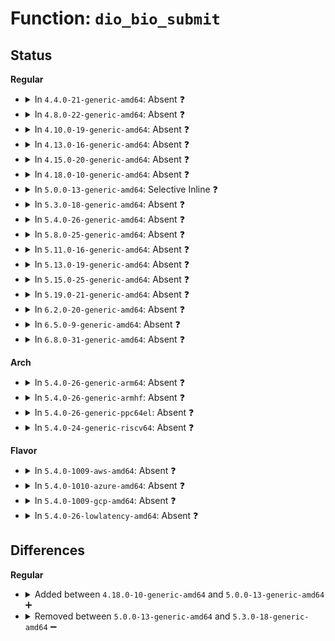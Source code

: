 # Function: <code>dio_bio_submit</code>

## Status
<b>Regular</b>
<ul>
<li>
<details>
<summary>In <code>4.4.0-21-generic-amd64</code>: Absent ❓</summary>

```json
{
  "name": "dio_bio_submit",
  "collision_type": "Unique Static",
  "inline_type": "Full",
  "funcs": [
    {
      "addr": 18446744071581244611,
      "name": "dio_bio_submit",
      "external": false,
      "loc": "fs/direct-io.c:388",
      "file": "fs/direct-io.c",
      "inline": "declared, inlined",
      "caller_inline": [
        "fs/direct-io.c:do_blockdev_direct_IO",
        "fs/direct-io.c:do_blockdev_direct_IO",
        "fs/direct-io.c:do_blockdev_direct_IO",
        "fs/direct-io.c:do_blockdev_direct_IO",
        "fs/direct-io.c:do_blockdev_direct_IO",
        "fs/direct-io.c:do_blockdev_direct_IO",
        "fs/direct-io.c:do_blockdev_direct_IO",
        "fs/direct-io.c:do_blockdev_direct_IO",
        "fs/direct-io.c:do_blockdev_direct_IO",
        "fs/direct-io.c:do_blockdev_direct_IO",
        "fs/direct-io.c:do_blockdev_direct_IO",
        "fs/direct-io.c:do_blockdev_direct_IO",
        "fs/direct-io.c:do_blockdev_direct_IO",
        "fs/direct-io.c:do_blockdev_direct_IO",
        "fs/direct-io.c:do_blockdev_direct_IO",
        "fs/direct-io.c:do_blockdev_direct_IO"
      ],
      "caller_func": []
    }
  ],
  "symbols": []
}
```
</details>
</li>
<li>
<details>
<summary>In <code>4.8.0-22-generic-amd64</code>: Absent ❓</summary>

```json
{
  "name": "dio_bio_submit",
  "collision_type": "Unique Static",
  "inline_type": "Full",
  "funcs": [
    {
      "addr": 18446744071581419894,
      "name": "dio_bio_submit",
      "external": false,
      "loc": "fs/direct-io.c:397",
      "file": "fs/direct-io.c",
      "inline": "declared, inlined",
      "caller_inline": [
        "fs/direct-io.c:do_blockdev_direct_IO",
        "fs/direct-io.c:do_blockdev_direct_IO",
        "fs/direct-io.c:do_blockdev_direct_IO",
        "fs/direct-io.c:do_blockdev_direct_IO",
        "fs/direct-io.c:do_blockdev_direct_IO",
        "fs/direct-io.c:do_blockdev_direct_IO",
        "fs/direct-io.c:do_blockdev_direct_IO",
        "fs/direct-io.c:do_blockdev_direct_IO",
        "fs/direct-io.c:do_blockdev_direct_IO",
        "fs/direct-io.c:do_blockdev_direct_IO",
        "fs/direct-io.c:do_blockdev_direct_IO",
        "fs/direct-io.c:do_blockdev_direct_IO"
      ],
      "caller_func": []
    }
  ],
  "symbols": []
}
```
</details>
</li>
<li>
<details>
<summary>In <code>4.10.0-19-generic-amd64</code>: Absent ❓</summary>

```json
{
  "name": "dio_bio_submit",
  "collision_type": "Unique Static",
  "inline_type": "Full",
  "funcs": [
    {
      "addr": 18446744071581498785,
      "name": "dio_bio_submit",
      "external": false,
      "loc": "fs/direct-io.c:400",
      "file": "fs/direct-io.c",
      "inline": "declared, inlined",
      "caller_inline": [
        "fs/direct-io.c:do_blockdev_direct_IO",
        "fs/direct-io.c:do_blockdev_direct_IO",
        "fs/direct-io.c:do_blockdev_direct_IO",
        "fs/direct-io.c:do_blockdev_direct_IO",
        "fs/direct-io.c:do_blockdev_direct_IO",
        "fs/direct-io.c:do_blockdev_direct_IO",
        "fs/direct-io.c:do_blockdev_direct_IO",
        "fs/direct-io.c:do_blockdev_direct_IO",
        "fs/direct-io.c:do_blockdev_direct_IO",
        "fs/direct-io.c:do_blockdev_direct_IO",
        "fs/direct-io.c:do_blockdev_direct_IO",
        "fs/direct-io.c:do_blockdev_direct_IO",
        "fs/direct-io.c:do_blockdev_direct_IO",
        "fs/direct-io.c:do_blockdev_direct_IO"
      ],
      "caller_func": []
    }
  ],
  "symbols": []
}
```
</details>
</li>
<li>
<details>
<summary>In <code>4.13.0-16-generic-amd64</code>: Absent ❓</summary>

```json
{
  "name": "dio_bio_submit",
  "collision_type": "Unique Static",
  "inline_type": "Full",
  "funcs": [
    {
      "addr": 18446744071581553267,
      "name": "dio_bio_submit",
      "external": false,
      "loc": "fs/direct-io.c:401",
      "file": "fs/direct-io.c",
      "inline": "declared, inlined",
      "caller_inline": [
        "fs/direct-io.c:do_blockdev_direct_IO",
        "fs/direct-io.c:do_blockdev_direct_IO",
        "fs/direct-io.c:do_blockdev_direct_IO",
        "fs/direct-io.c:do_blockdev_direct_IO",
        "fs/direct-io.c:do_blockdev_direct_IO",
        "fs/direct-io.c:do_blockdev_direct_IO",
        "fs/direct-io.c:do_blockdev_direct_IO",
        "fs/direct-io.c:do_blockdev_direct_IO",
        "fs/direct-io.c:do_blockdev_direct_IO",
        "fs/direct-io.c:do_blockdev_direct_IO",
        "fs/direct-io.c:do_blockdev_direct_IO",
        "fs/direct-io.c:do_blockdev_direct_IO"
      ],
      "caller_func": []
    }
  ],
  "symbols": []
}
```
</details>
</li>
<li>
<details>
<summary>In <code>4.15.0-20-generic-amd64</code>: Absent ❓</summary>

```json
{
  "name": "dio_bio_submit",
  "collision_type": "Unique Static",
  "inline_type": "Full",
  "funcs": [
    {
      "addr": 18446744071581697015,
      "name": "dio_bio_submit",
      "external": false,
      "loc": "fs/direct-io.c:440",
      "file": "fs/direct-io.c",
      "inline": "declared, inlined",
      "caller_inline": [
        "fs/direct-io.c:do_blockdev_direct_IO",
        "fs/direct-io.c:do_blockdev_direct_IO",
        "fs/direct-io.c:do_blockdev_direct_IO",
        "fs/direct-io.c:do_blockdev_direct_IO",
        "fs/direct-io.c:do_blockdev_direct_IO",
        "fs/direct-io.c:do_blockdev_direct_IO",
        "fs/direct-io.c:do_blockdev_direct_IO",
        "fs/direct-io.c:do_blockdev_direct_IO",
        "fs/direct-io.c:do_blockdev_direct_IO",
        "fs/direct-io.c:do_blockdev_direct_IO",
        "fs/direct-io.c:do_blockdev_direct_IO",
        "fs/direct-io.c:do_blockdev_direct_IO"
      ],
      "caller_func": []
    }
  ],
  "symbols": []
}
```
</details>
</li>
<li>
<details>
<summary>In <code>4.18.0-10-generic-amd64</code>: Absent ❓</summary>

```json
{
  "name": "dio_bio_submit",
  "collision_type": "Unique Static",
  "inline_type": "Full",
  "funcs": [
    {
      "addr": 18446744071581863039,
      "name": "dio_bio_submit",
      "external": false,
      "loc": "fs/direct-io.c:461",
      "file": "fs/direct-io.c",
      "inline": "declared, inlined",
      "caller_inline": [
        "fs/direct-io.c:do_blockdev_direct_IO",
        "fs/direct-io.c:do_blockdev_direct_IO",
        "fs/direct-io.c:do_blockdev_direct_IO",
        "fs/direct-io.c:do_blockdev_direct_IO",
        "fs/direct-io.c:do_blockdev_direct_IO",
        "fs/direct-io.c:do_blockdev_direct_IO",
        "fs/direct-io.c:do_blockdev_direct_IO",
        "fs/direct-io.c:do_blockdev_direct_IO",
        "fs/direct-io.c:do_blockdev_direct_IO",
        "fs/direct-io.c:do_blockdev_direct_IO",
        "fs/direct-io.c:do_blockdev_direct_IO"
      ],
      "caller_func": []
    }
  ],
  "symbols": []
}
```
</details>
</li>
<li>
<details>
<summary>In <code>5.0.0-13-generic-amd64</code>: Selective Inline ❓</summary>

```c
void dio_bio_submit(struct dio * dio, struct dio_submit * sdio)
```

```json
{
  "name": "dio_bio_submit",
  "collision_type": "Unique Static",
  "inline_type": "Selective",
  "funcs": [
    {
      "addr": 18446744071581948456,
      "name": "dio_bio_submit",
      "external": false,
      "loc": "fs/direct-io.c:461",
      "file": "fs/direct-io.c",
      "inline": "declared, inlined",
      "caller_inline": [
        "fs/direct-io.c:do_blockdev_direct_IO",
        "fs/direct-io.c:do_blockdev_direct_IO",
        "fs/direct-io.c:do_blockdev_direct_IO",
        "fs/direct-io.c:do_blockdev_direct_IO",
        "fs/direct-io.c:do_blockdev_direct_IO",
        "fs/direct-io.c:do_blockdev_direct_IO",
        "fs/direct-io.c:do_blockdev_direct_IO",
        "fs/direct-io.c:do_blockdev_direct_IO",
        "fs/direct-io.c:do_blockdev_direct_IO",
        "fs/direct-io.c:do_blockdev_direct_IO",
        "fs/direct-io.c:do_blockdev_direct_IO"
      ],
      "caller_func": [
        "fs/direct-io.c:do_blockdev_direct_IO"
      ]
    }
  ],
  "symbols": [
    {
      "addr": 18446744071581939248,
      "name": "dio_bio_submit",
      "section": ".text",
      "bind": "STB_LOCAL",
      "size": 172
    }
  ]
}
```
</details>
</li>
<li>
<details>
<summary>In <code>5.3.0-18-generic-amd64</code>: Absent ❓</summary>

```json
{
  "name": "dio_bio_submit",
  "collision_type": "Unique Static",
  "inline_type": "Full",
  "funcs": [
    {
      "addr": 18446744071582085890,
      "name": "dio_bio_submit",
      "external": false,
      "loc": "fs/direct-io.c:462",
      "file": "fs/direct-io.c",
      "inline": "declared, inlined",
      "caller_inline": [
        "fs/direct-io.c:do_blockdev_direct_IO",
        "fs/direct-io.c:do_blockdev_direct_IO",
        "fs/direct-io.c:do_direct_IO",
        "fs/direct-io.c:do_direct_IO"
      ],
      "caller_func": []
    }
  ],
  "symbols": []
}
```
</details>
</li>
<li>
<details>
<summary>In <code>5.4.0-26-generic-amd64</code>: Absent ❓</summary>

```json
{
  "name": "dio_bio_submit",
  "collision_type": "Unique Static",
  "inline_type": "Full",
  "funcs": [
    {
      "addr": 18446744071582163328,
      "name": "dio_bio_submit",
      "external": false,
      "loc": "fs/direct-io.c:461",
      "file": "fs/direct-io.c",
      "inline": "declared, inlined",
      "caller_inline": [
        "fs/direct-io.c:do_blockdev_direct_IO",
        "fs/direct-io.c:do_blockdev_direct_IO",
        "fs/direct-io.c:do_direct_IO",
        "fs/direct-io.c:do_direct_IO"
      ],
      "caller_func": []
    }
  ],
  "symbols": []
}
```
</details>
</li>
<li>
<details>
<summary>In <code>5.8.0-25-generic-amd64</code>: Absent ❓</summary>

```json
{
  "name": "dio_bio_submit",
  "collision_type": "Unique Static",
  "inline_type": "Full",
  "funcs": [
    {
      "addr": 18446744071582400149,
      "name": "dio_bio_submit",
      "external": false,
      "loc": "fs/direct-io.c:442",
      "file": "fs/direct-io.c",
      "inline": "declared, inlined",
      "caller_inline": [
        "fs/direct-io.c:do_blockdev_direct_IO",
        "fs/direct-io.c:do_blockdev_direct_IO",
        "fs/direct-io.c:do_direct_IO"
      ],
      "caller_func": []
    }
  ],
  "symbols": []
}
```
</details>
</li>
<li>
<details>
<summary>In <code>5.11.0-16-generic-amd64</code>: Absent ❓</summary>

```json
{
  "name": "dio_bio_submit",
  "collision_type": "Unique Static",
  "inline_type": "Full",
  "funcs": [
    {
      "addr": 18446744071582452324,
      "name": "dio_bio_submit",
      "external": false,
      "loc": "fs/direct-io.c:423",
      "file": "fs/direct-io.c",
      "inline": "declared, inlined",
      "caller_inline": [
        "fs/direct-io.c:do_blockdev_direct_IO",
        "fs/direct-io.c:do_direct_IO",
        "fs/direct-io.c:dio_zero_block"
      ],
      "caller_func": []
    }
  ],
  "symbols": []
}
```
</details>
</li>
<li>
<details>
<summary>In <code>5.13.0-19-generic-amd64</code>: Absent ❓</summary>

```json
{
  "name": "dio_bio_submit",
  "collision_type": "Unique Static",
  "inline_type": "Full",
  "funcs": [
    {
      "addr": 18446744071582479098,
      "name": "dio_bio_submit",
      "external": false,
      "loc": "fs/direct-io.c:423",
      "file": "fs/direct-io.c",
      "inline": "declared, inlined",
      "caller_inline": [
        "fs/direct-io.c:do_blockdev_direct_IO",
        "fs/direct-io.c:do_direct_IO",
        "fs/direct-io.c:dio_zero_block"
      ],
      "caller_func": []
    }
  ],
  "symbols": []
}
```
</details>
</li>
<li>
<details>
<summary>In <code>5.15.0-25-generic-amd64</code>: Absent ❓</summary>

```json
{
  "name": "dio_bio_submit",
  "collision_type": "Unique Static",
  "inline_type": "Full",
  "funcs": [
    {
      "addr": 18446744071582791912,
      "name": "dio_bio_submit",
      "external": false,
      "loc": "fs/direct-io.c:423",
      "file": "fs/direct-io.c",
      "inline": "declared, inlined",
      "caller_inline": [
        "fs/direct-io.c:do_blockdev_direct_IO",
        "fs/direct-io.c:do_direct_IO",
        "fs/direct-io.c:dio_zero_block"
      ],
      "caller_func": []
    }
  ],
  "symbols": []
}
```
</details>
</li>
<li>
<details>
<summary>In <code>5.19.0-21-generic-amd64</code>: Absent ❓</summary>

```json
{
  "name": "dio_bio_submit",
  "collision_type": "Unique Static",
  "inline_type": "Full",
  "funcs": [
    {
      "addr": 18446744071583344554,
      "name": "dio_bio_submit",
      "external": false,
      "loc": "fs/direct-io.c:416",
      "file": "fs/direct-io.c",
      "inline": "declared, inlined",
      "caller_inline": [
        "fs/direct-io.c:__blockdev_direct_IO"
      ],
      "caller_func": []
    }
  ],
  "symbols": []
}
```
</details>
</li>
<li>
<details>
<summary>In <code>6.2.0-20-generic-amd64</code>: Absent ❓</summary>

```json
{
  "name": "dio_bio_submit",
  "collision_type": "Unique Static",
  "inline_type": "Full",
  "funcs": [
    {
      "addr": 18446744071583927980,
      "name": "dio_bio_submit",
      "external": false,
      "loc": "fs/direct-io.c:417",
      "file": "fs/direct-io.c",
      "inline": "declared, inlined",
      "caller_inline": [
        "fs/direct-io.c:__blockdev_direct_IO"
      ],
      "caller_func": []
    }
  ],
  "symbols": []
}
```
</details>
</li>
<li>
<details>
<summary>In <code>6.5.0-9-generic-amd64</code>: Absent ❓</summary>

```json
{
  "name": "dio_bio_submit",
  "collision_type": "Unique Static",
  "inline_type": "Full",
  "funcs": [
    {
      "addr": 18446744071584161154,
      "name": "dio_bio_submit",
      "external": false,
      "loc": "fs/direct-io.c:424",
      "file": "fs/direct-io.c",
      "inline": "declared, inlined",
      "caller_inline": [
        "fs/direct-io.c:__blockdev_direct_IO",
        "fs/direct-io.c:do_direct_IO",
        "fs/direct-io.c:dio_send_cur_page",
        "fs/direct-io.c:dio_send_cur_page"
      ],
      "caller_func": []
    }
  ],
  "symbols": []
}
```
</details>
</li>
<li>
<details>
<summary>In <code>6.8.0-31-generic-amd64</code>: Absent ❓</summary>

```json
{
  "name": "dio_bio_submit",
  "collision_type": "Unique Static",
  "inline_type": "Full",
  "funcs": [
    {
      "addr": 18446744071584375366,
      "name": "dio_bio_submit",
      "external": false,
      "loc": "fs/direct-io.c:424",
      "file": "fs/direct-io.c",
      "inline": "declared, inlined",
      "caller_inline": [
        "fs/direct-io.c:__blockdev_direct_IO",
        "fs/direct-io.c:do_direct_IO",
        "fs/direct-io.c:dio_send_cur_page",
        "fs/direct-io.c:dio_send_cur_page"
      ],
      "caller_func": []
    }
  ],
  "symbols": []
}
```
</details>
</li>
</ul>
<b>Arch</b>
<ul>
<li>
<details>
<summary>In <code>5.4.0-26-generic-arm64</code>: Absent ❓</summary>

```json
{
  "name": "dio_bio_submit",
  "collision_type": "Unique Static",
  "inline_type": "Full",
  "funcs": [
    {
      "addr": 18446603336493716672,
      "name": "dio_bio_submit",
      "external": false,
      "loc": "fs/direct-io.c:461",
      "file": "fs/direct-io.c",
      "inline": "declared, inlined",
      "caller_inline": [
        "fs/direct-io.c:do_blockdev_direct_IO",
        "fs/direct-io.c:do_blockdev_direct_IO",
        "fs/direct-io.c:do_direct_IO",
        "fs/direct-io.c:do_direct_IO"
      ],
      "caller_func": []
    }
  ],
  "symbols": []
}
```
</details>
</li>
<li>
<details>
<summary>In <code>5.4.0-26-generic-armhf</code>: Absent ❓</summary>

```json
{
  "name": "dio_bio_submit",
  "collision_type": "Unique Static",
  "inline_type": "Full",
  "funcs": [
    {
      "addr": 3227243832,
      "name": "dio_bio_submit",
      "external": false,
      "loc": "fs/direct-io.c:461",
      "file": "fs/direct-io.c",
      "inline": "declared, inlined",
      "caller_inline": [
        "fs/direct-io.c:do_blockdev_direct_IO",
        "fs/direct-io.c:do_blockdev_direct_IO",
        "fs/direct-io.c:do_direct_IO",
        "fs/direct-io.c:do_direct_IO"
      ],
      "caller_func": []
    }
  ],
  "symbols": []
}
```
</details>
</li>
<li>
<details>
<summary>In <code>5.4.0-26-generic-ppc64el</code>: Absent ❓</summary>

```json
{
  "name": "dio_bio_submit",
  "collision_type": "Unique Static",
  "inline_type": "Full",
  "funcs": [
    {
      "addr": 13835058055287323004,
      "name": "dio_bio_submit",
      "external": false,
      "loc": "fs/direct-io.c:461",
      "file": "fs/direct-io.c",
      "inline": "declared, inlined",
      "caller_inline": [
        "fs/direct-io.c:do_blockdev_direct_IO",
        "fs/direct-io.c:do_blockdev_direct_IO",
        "fs/direct-io.c:do_direct_IO",
        "fs/direct-io.c:do_direct_IO"
      ],
      "caller_func": []
    }
  ],
  "symbols": []
}
```
</details>
</li>
<li>
<details>
<summary>In <code>5.4.0-24-generic-riscv64</code>: Absent ❓</summary>

```json
{
  "name": "dio_bio_submit",
  "collision_type": "Unique Static",
  "inline_type": "Full",
  "funcs": [
    {
      "addr": 18446743936273329772,
      "name": "dio_bio_submit",
      "external": false,
      "loc": "fs/direct-io.c:461",
      "file": "fs/direct-io.c",
      "inline": "declared, inlined",
      "caller_inline": [
        "fs/direct-io.c:do_blockdev_direct_IO",
        "fs/direct-io.c:do_blockdev_direct_IO",
        "fs/direct-io.c:do_direct_IO",
        "fs/direct-io.c:do_direct_IO"
      ],
      "caller_func": []
    }
  ],
  "symbols": []
}
```
</details>
</li>
</ul>
<b>Flavor</b>
<ul>
<li>
<details>
<summary>In <code>5.4.0-1009-aws-amd64</code>: Absent ❓</summary>

```json
{
  "name": "dio_bio_submit",
  "collision_type": "Unique Static",
  "inline_type": "Full",
  "funcs": [
    {
      "addr": 18446744071582132064,
      "name": "dio_bio_submit",
      "external": false,
      "loc": "fs/direct-io.c:461",
      "file": "fs/direct-io.c",
      "inline": "declared, inlined",
      "caller_inline": [
        "fs/direct-io.c:do_blockdev_direct_IO",
        "fs/direct-io.c:do_blockdev_direct_IO",
        "fs/direct-io.c:do_direct_IO",
        "fs/direct-io.c:do_direct_IO"
      ],
      "caller_func": []
    }
  ],
  "symbols": []
}
```
</details>
</li>
<li>
<details>
<summary>In <code>5.4.0-1010-azure-amd64</code>: Absent ❓</summary>

```json
{
  "name": "dio_bio_submit",
  "collision_type": "Unique Static",
  "inline_type": "Full",
  "funcs": [
    {
      "addr": 18446744071582069504,
      "name": "dio_bio_submit",
      "external": false,
      "loc": "fs/direct-io.c:461",
      "file": "fs/direct-io.c",
      "inline": "declared, inlined",
      "caller_inline": [
        "fs/direct-io.c:do_blockdev_direct_IO",
        "fs/direct-io.c:do_blockdev_direct_IO",
        "fs/direct-io.c:do_direct_IO",
        "fs/direct-io.c:do_direct_IO"
      ],
      "caller_func": []
    }
  ],
  "symbols": []
}
```
</details>
</li>
<li>
<details>
<summary>In <code>5.4.0-1009-gcp-amd64</code>: Absent ❓</summary>

```json
{
  "name": "dio_bio_submit",
  "collision_type": "Unique Static",
  "inline_type": "Full",
  "funcs": [
    {
      "addr": 18446744071582122544,
      "name": "dio_bio_submit",
      "external": false,
      "loc": "fs/direct-io.c:461",
      "file": "fs/direct-io.c",
      "inline": "declared, inlined",
      "caller_inline": [
        "fs/direct-io.c:do_blockdev_direct_IO",
        "fs/direct-io.c:do_blockdev_direct_IO",
        "fs/direct-io.c:do_direct_IO",
        "fs/direct-io.c:do_direct_IO"
      ],
      "caller_func": []
    }
  ],
  "symbols": []
}
```
</details>
</li>
<li>
<details>
<summary>In <code>5.4.0-26-lowlatency-amd64</code>: Absent ❓</summary>

```json
{
  "name": "dio_bio_submit",
  "collision_type": "Unique Static",
  "inline_type": "Full",
  "funcs": [
    {
      "addr": 18446744071582195536,
      "name": "dio_bio_submit",
      "external": false,
      "loc": "fs/direct-io.c:461",
      "file": "fs/direct-io.c",
      "inline": "declared, inlined",
      "caller_inline": [
        "fs/direct-io.c:do_blockdev_direct_IO",
        "fs/direct-io.c:do_blockdev_direct_IO",
        "fs/direct-io.c:do_direct_IO",
        "fs/direct-io.c:do_direct_IO"
      ],
      "caller_func": []
    }
  ],
  "symbols": []
}
```
</details>
</li>
</ul>

## Differences
<b>Regular</b>
<ul>
<li>
<details>
<summary>Added between <code>4.18.0-10-generic-amd64</code> and <code>5.0.0-13-generic-amd64</code> ➕</summary>

```c
void dio_bio_submit(struct dio * dio, struct dio_submit * sdio)
```
</details>
</li>
<li>
<details>
<summary>Removed between <code>5.0.0-13-generic-amd64</code> and <code>5.3.0-18-generic-amd64</code> ➖</summary>

```c
void dio_bio_submit(struct dio * dio, struct dio_submit * sdio)
```
</details>
</li>
</ul>
